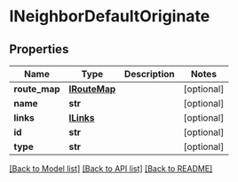 # INeighborDefaultOriginate

## Properties
Name | Type | Description | Notes
------------ | ------------- | ------------- | -------------
**route_map** | [**IRouteMap**](IRouteMap.md) |  | [optional] 
**name** | **str** |  | [optional] 
**links** | [**ILinks**](ILinks.md) |  | [optional] 
**id** | **str** |  | [optional] 
**type** | **str** |  | [optional] 

[[Back to Model list]](../README.md#documentation-for-models) [[Back to API list]](../README.md#documentation-for-api-endpoints) [[Back to README]](../README.md)


